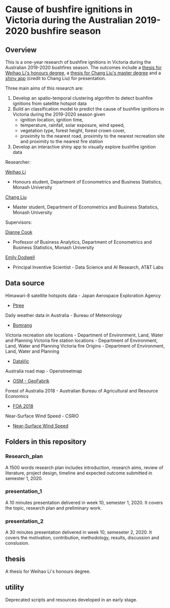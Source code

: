 # Cause of bushfire ignitions in Victoria during the Australian 2019-2020 bushfire season

## Overview

This is a one-year research of bushfire ignitions in Victoria during the Australian 2019-2020 bushfires season. The outcomes include a [thesis for Weihao Li's honours degree](https://github.com/TengMCing/bushfire-paper/tree/master/thesis), a [thesis for Chang Liu's master degree](https://github.com/timtam3/Bushfire/tree/master/Australian%20Fire) and a [shiny app](https://github.com/timtam3/Bushfire/tree/master/Code) (credit to Chang Liu) for presentation. 

Three main aims of this research are:

1. Develop an spatio-temporal clustering algorithm to detect bushfire ignitions from satellite hotspot data
2. Build an classification model to predict the cause of bushfire ignitions in Victoria during the 2019-2020 season given 
    - ignition location, ignition time, 
    - temperature, rainfall, solar exposure, wind speed,
    - vegetation type, forest height, forest crown cover,
    - proximity to the nearest road, proximity to the nearest recreation site and proximity to the nearest fire station
3. Develop an interactive shiny app to visually explore bushfire ignition data

Researcher:

[Weihao Li](https://github.com/TengMCing)
- Honours student, Department of Econometrics and Business Statistics, Monash University

[Chang Liu](https://github.com/timtam3)
- Master student, Department of Econometrics and Business Statistics, Monash University

Supervisors:

[Dianne Cook](https://github.com/dicook)
- Professor of Business Analytics, Department of Econometrics and Business Statistics, Monash University

[Emily Dodwell](https://github.com/emdodwell)
- Principal Inventive Scientist - Data Science and AI Research, AT&T Labs

## Data source

Himawari-8 satellite hotspots data - Japan Aerospace Exploration Agency 

- [Ptree](https://www.eorc.jaxa.jp/ptree/index.html)

Daily weather data in Australia - Bureau of Meteorology

- [Bomrang](https://github.com/ropensci/bomrang)

Victoria recreation site locations - Department of Environment, Land, Water and Planning
Victoria fire station locations - Department of Environment, Land, Water and Planning
Victoria fire Origins - Department of Environment, Land, Water and Planning

- [DataVic](https://www.data.vic.gov.au/)

Australia road map - Openstreetmap

- [OSM - GeoFabrik](http://download.geofabrik.de/australia-oceania.html)

Forest of Australia 2018 - Australian Bureau of Agricultural and Resource Economics

- [FOA 2018](https://www.agriculture.gov.au/abares/forestsaustralia/forest-data-maps-and-tools/spatial-data/forest-cover)

Near-Surface Wind Speed - CSRIO

- [Near-Surface Wind Speed](https://data.csiro.au/dap/landingpage?pid=csiro%3AWind_Speed)

## Folders in this repository

### Research_plan

A 1500 words research plan includes introduction, research aims, review of literature, project design, timeline and expected outcome submitted in semester 1, 2020.

### presentation_1

A 10 minutes presentation delivered in week 10, semester 1, 2020. It covers the topic, research plan and preliminary work.

### presentation_2

A 30 minutes presentation delivered in week 10, semeseter 2, 2020. It covers the motivation, contribution, methodology, results, discussion and conslusion.

## thesis

A thesis for Weihao Li's honours degree.

## utility

Deprecated scripts and resources developed in an early stage.

